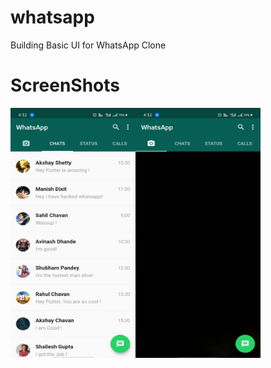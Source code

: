 # whatsapp

Building Basic UI for WhatsApp Clone

# ScreenShots

<img src="https://github.com/Abhishek-165/WhatsApp_UI_FLUTTER/blob/master/lib/images/Screenshot_2020-10-14-16-32-25-65_603b86c0fa2d988e9e52c20f447569b3.jpg" height="400" width="200"><img src="https://github.com/Abhishek-165/WhatsApp_UI_FLUTTER/blob/master/lib/images/Screenshot_2020-10-14-16-32-32-65_603b86c0fa2d988e9e52c20f447569b3.jpg" height="400" width="200">
